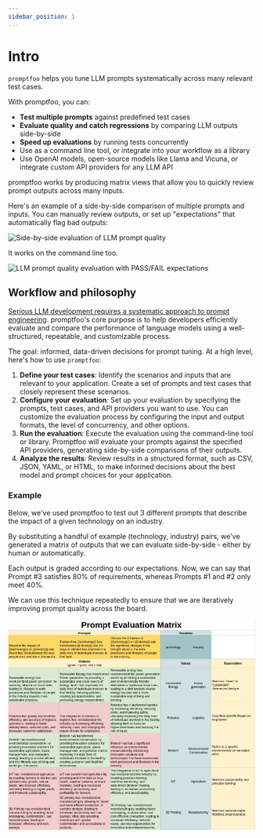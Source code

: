 ```yaml
---
sidebar_position: 1
---
```


# Intro

`promptfoo` helps you tune LLM prompts systematically across many relevant test cases.

With promptfoo, you can:

- **Test multiple prompts** against predefined test cases
- **Evaluate quality and catch regressions** by comparing LLM outputs side-by-side
- **Speed up evaluations** by running tests concurrently
- Use as a command line tool, or integrate into your workflow as a library
- Use OpenAI models, open-source models like Llama and Vicuna, or integrate custom API providers for any LLM API

promptfoo works by producing matrix views that allow you to quickly review prompt outputs across many inputs.

Here's an example of a side-by-side comparison of multiple prompts and inputs. You can manually review outputs, or set up "expectations" that automatically flag bad outputs:

![Side-by-side evaluation of LLM prompt quality](https://user-images.githubusercontent.com/310310/238143127-ddcd77df-2783-425e-ade9-1a20dd0b6cd2.png)

It works on the command line too.

![LLM prompt quality evaluation with PASS/FAIL expectations](https://user-images.githubusercontent.com/310310/236690475-b05205e8-483e-4a6d-bb84-41c2b06a1247.png)

## Workflow and philosophy

[Serious LLM development requires a systematic approach to prompt engineering](https://www.ianww.com/blog/2023/05/21/prompt-engineering-framework). promptfoo's core purpose is to help developers efficiently evaluate and compare the performance of language models using a well-structured, repeatable, and customizable process.

The goal: informed, data-driven decisions for prompt tuning. At a high level, here's how to use `promptfoo`:

1. **Define your test cases**: Identify the scenarios and inputs that are relevant to your application. Create a set of prompts and test cases that closely represent these scenarios.
2. **Configure your evaluation**: Set up your evaluation by specifying the prompts, test cases, and API providers you want to use. You can customize the evaluation process by configuring the input and output formats, the level of concurrency, and other options.
3. **Run the evaluation**: Execute the evaluation using the command-line tool or library. Promptfoo will evaluate your prompts against the specified API providers, generating side-by-side comparisons of their outputs.
4. **Analyze the results**: Review results in a structured format, such as CSV, JSON, YAML, or HTML, to make informed decisions about the best model and prompt choices for your application.

### Example

Below, we've used promptfoo to test out 3 different prompts that describe the impact of a given technology on an industry.

By substituting a handful of example (technology, industry) pairs, we've generated a matrix of outputs that we can evaluate side-by-side - either by human or automatically.

Each output is graded according to our expectations. Now, we can say that Prompt #3 satisfies 80% of requirements, whereas Prompts #1 and #2 only meet 40%.

We can use this technique repeatedly to ensure that we are iteratively improving prompt quality across the board.

![Evaluating prompts as a matrix](./assets/prompt-evaluation-matrix.png)
